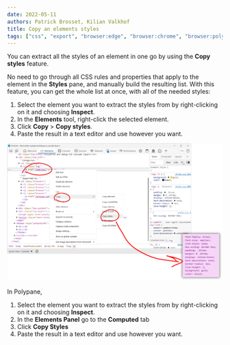 ```yaml
---
date: 2022-05-11
authors: Patrick Brosset, Kilian Valkhof
title: Copy an elements styles
tags: ["css", "export", "browser:edge", "browser:chrome", "browser:polypane"]
---
```


You can extract all the styles of an element in one go by using the **Copy styles** feature.

No need to go through all CSS rules and properties that apply to the element in the **Styles** pane, and manually build the resulting list. With this feature, you can get the whole list at once, with all of the needed styles:

1. Select the element you want to extract the styles from by right-clicking on it and choosing **Inspect**.
1. In the **Elements** tool, right-click the selected element.
1. Click **Copy** > **Copy styles**.
1. Paste the result in a text editor and use however you want.

![The Edge DevTools Elements panel, showing the context menu on an element and the Copy styles menu item. The screenshot also shows what the result of copying styles is: a flat list of CSS properties and values.](/assets/img/copy-element-styles.png)

In Polypane,

1. Select the element you want to extract the styles from by right-clicking on it and choosing **Inspect**.
1. In the **Elements Panel** go to the **Computed** tab
1. Click **Copy Styles**
2. Paste the result in a text editor and use however you want.
